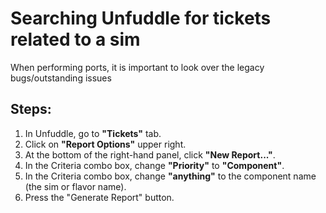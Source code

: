 # Searching Unfuddle for tickets related to a sim

When performing ports, it is important to look over the legacy bugs/outstanding issues

## Steps:

1. In Unfuddle, go to **"Tickets"** tab.
2. Click on  **"Report Options"** upper right.
3. At the bottom of the right-hand panel, click **"New Report..."**.
4. In the Criteria combo box, change **"Priority"** to **"Component"**.
5. In the Criteria combo box, change **"anything"** to the component name (the sim or flavor name).
6. Press the "Generate Report" button.
